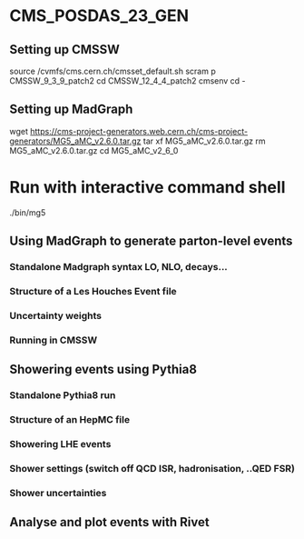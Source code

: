 # CMS_POSDAS_23_GEN

##  Setting up CMSSW 
source /cvmfs/cms.cern.ch/cmsset_default.sh
scram p CMSSW_9_3_9_patch2
cd CMSSW_12_4_4_patch2
cmsenv
cd -

## Setting up MadGraph
wget https://cms-project-generators.web.cern.ch/cms-project-generators/MG5_aMC_v2.6.0.tar.gz
tar xf MG5_aMC_v2.6.0.tar.gz
rm MG5_aMC_v2.6.0.tar.gz
cd MG5_aMC_v2_6_0

# Run with interactive command shell
./bin/mg5

## Using MadGraph to generate parton-level events 

### Standalone Madgraph syntax LO, NLO, decays...
### Structure of a Les Houches Event file 
### Uncertainty weights
### Running in CMSSW

## Showering events using Pythia8
### Standalone Pythia8 run
### Structure of an HepMC file
### Showering LHE events
### Shower settings (switch off QCD ISR, hadronisation, ..QED FSR)
### Shower uncertainties

## Analyse and plot events with Rivet
